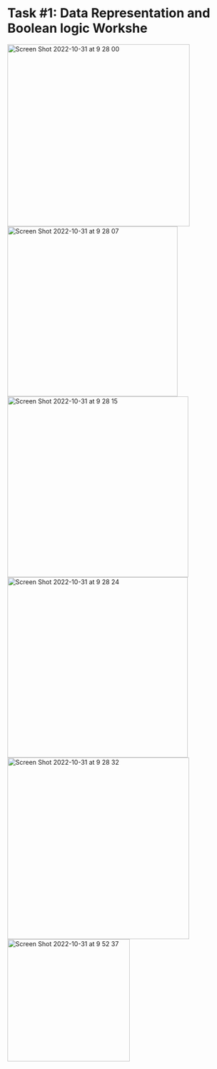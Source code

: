 # Task #1: Data Representation and Boolean logic Workshe
<img width="408" alt="Screen Shot 2022-10-31 at 9 28 00" src="https://user-images.githubusercontent.com/111941990/198909691-4553fa79-655e-4dcd-a3de-7fcc88e89bff.png">
<img width="381" alt="Screen Shot 2022-10-31 at 9 28 07" src="https://user-images.githubusercontent.com/111941990/198909699-8bbf474c-4c23-4fde-88f6-b72528f034b2.png">
<img width="405" alt="Screen Shot 2022-10-31 at 9 28 15" src="https://user-images.githubusercontent.com/111941990/198909702-1247ad16-2a4b-4b41-89e1-b03b94ece887.png">
<img width="404" alt="Screen Shot 2022-10-31 at 9 28 24" src="https://user-images.githubusercontent.com/111941990/198909706-ebe4470c-8544-4220-ac65-5c77a35e60db.png">
<img width="407" alt="Screen Shot 2022-10-31 at 9 28 32" src="https://user-images.githubusercontent.com/111941990/198909710-a6437099-b8d5-43fb-8ed9-634b60af6a28.png">
<img width="274" alt="Screen Shot 2022-10-31 at 9 52 37" src="https://user-images.githubusercontent.com/111941990/198911016-21cd4bc7-44a4-433c-9ae9-f5c79db762b7.png">
